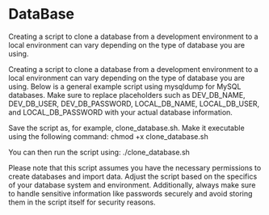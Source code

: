 # DataBase
Creating a script to clone a database from a development environment to a local environment can vary depending on the type of database you are using.

Creating a script to clone a database from a development environment to a local environment can vary depending on the type of database you are using. Below is a general example script using mysqldump for MySQL databases. Make sure to replace placeholders such as DEV_DB_NAME, DEV_DB_USER, DEV_DB_PASSWORD, LOCAL_DB_NAME, LOCAL_DB_USER, and LOCAL_DB_PASSWORD with your actual database information.

Save the script as, for example, clone_database.sh. Make it executable using the following command:
chmod +x clone_database.sh

You can then run the script using:
./clone_database.sh

Please note that this script assumes you have the necessary permissions to create databases and import data. Adjust the script based on the specifics of your database system and environment. Additionally, always make sure to handle sensitive information like passwords securely and avoid storing them in the script itself for security reasons.

